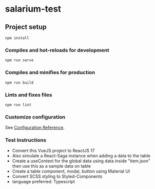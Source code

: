 # salarium-test

## Project setup
```
npm install
```

### Compiles and hot-reloads for development
```
npm run serve
```

### Compiles and minifies for production
```
npm run build
```

### Lints and fixes files
```
npm run lint
```

### Customize configuration
See [Configuration Reference](https://cli.vuejs.org/config/).


### Test  Instructions
* Convert this VueJS project to ReactJS 17
* Also simulate a React-Saga instance when adding a data to the table
* Create a useContext for the global data using data inside "item.json" then use this as a sample data on table
* Create a table component, modal, button using Material UI
* Convert SCSS styling to Styled-Components
* language preferred: Typescript